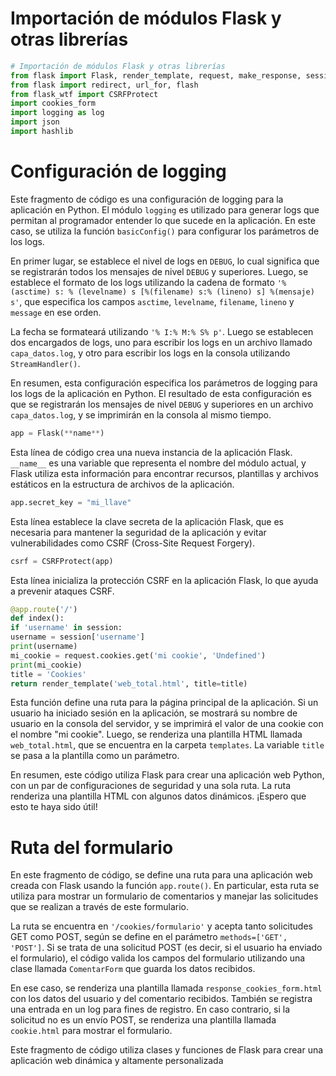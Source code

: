 # Importación de módulos Flask y otras librerías

```python
# Importación de módulos Flask y otras librerías
from flask import Flask, render_template, request, make_response, session
from flask import redirect, url_for, flash
from flask_wtf import CSRFProtect
import cookies_form
import logging as log
import json
import hashlib
```

# Configuración de logging

Este fragmento de código es una configuración de logging para la aplicación en Python. El módulo `logging` es utilizado para generar logs que permitan al programador entender lo que sucede en la aplicación. En este caso, se utiliza la función `basicConfig()` para configurar los parámetros de los logs.

En primer lugar, se establece el nivel de logs en `DEBUG`, lo cual significa que se registrarán todos los mensajes de nivel `DEBUG` y superiores. Luego, se establece el formato de los logs utilizando la cadena de formato `'% (asctime) s: % (levelname) s [%(filename) s:% (lineno) s] %(mensaje) s'`, que especifica los campos `asctime`, `levelname`, `filename`, `lineno` y `message` en ese orden.

La fecha se formateará utilizando `'% I:% M:% S% p'`. Luego se establecen dos encargados de logs, uno para escribir los logs en un archivo llamado `capa_datos.log`, y otro para escribir los logs en la consola utilizando `StreamHandler()`.

En resumen, esta configuración especifica los parámetros de logging para los logs de la aplicación en Python. El resultado de esta configuración es que se registrarán los mensajes de nivel `DEBUG` y superiores en un archivo `capa_datos.log`, y se imprimirán en la consola al mismo tiempo.

```python
app = Flask(**name**)
```

Esta línea de código crea una nueva instancia de la aplicación Flask. `__name__` es una variable que representa el nombre del módulo actual, y Flask utiliza esta información para encontrar recursos, plantillas y archivos estáticos en la estructura de archivos de la aplicación.

```python
app.secret_key = "mi_llave"
```

Esta línea establece la clave secreta de la aplicación Flask, que es necesaria para mantener la seguridad de la aplicación y evitar vulnerabilidades como CSRF (Cross-Site Request Forgery).

```python
csrf = CSRFProtect(app)
```

Esta línea inicializa la protección CSRF en la aplicación Flask, lo que ayuda a prevenir ataques CSRF.

```python
@app.route('/')
def index():
if 'username' in session:
username = session['username']
print(username)
mi_cookie = request.cookies.get('mi cookie', 'Undefined')
print(mi_cookie)
title = 'Cookies'
return render_template('web_total.html', title=title)
```

Esta función define una ruta para la página principal de la aplicación. Si un usuario ha iniciado sesión en la aplicación, se mostrará su nombre de usuario en la consola del servidor, y se imprimirá el valor de una cookie con el nombre "mi cookie". Luego, se renderiza una plantilla HTML llamada `web_total.html`, que se encuentra en la carpeta `templates`. La variable `title` se pasa a la plantilla como un parámetro.

En resumen, este código utiliza Flask para crear una aplicación web Python, con un par de configuraciones de seguridad y una sola ruta. La ruta renderiza una plantilla HTML con algunos datos dinámicos. ¡Espero que esto te haya sido útil!

# Ruta del formulario

En este fragmento de código, se define una ruta para una aplicación web creada con Flask usando la función `app.route()`. En particular, esta ruta se utiliza para mostrar un formulario de comentarios y manejar las solicitudes que se realizan a través de este formulario.

La ruta se encuentra en `'/cookies/formulario'` y acepta tanto solicitudes GET como POST, según se define en el parámetro `methods=['GET', 'POST']`. Si se trata de una solicitud POST (es decir, si el usuario ha enviado el formulario), el código valida los campos del formulario utilizando una clase llamada `ComentarForm` que guarda los datos recibidos.

En ese caso, se renderiza una plantilla llamada `response_cookies_form.html` con los datos del usuario y del comentario recibidos. También se registra una entrada en un log para fines de registro. En caso contrario, si la solicitud no es un envío POST, se renderiza una plantilla llamada `cookie.html` para mostrar el formulario.

Este fragmento de código utiliza clases y funciones de Flask para crear una aplicación web dinámica y altamente personalizada
